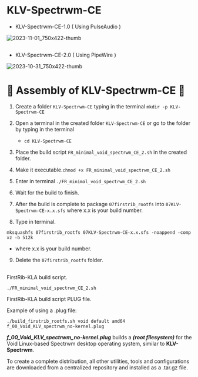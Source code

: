 # KLV-Spectrwm-CE

- KLV-Spectrwm-CE-1.0  ( Using PulseAudio )

![2023-11-01_750x422-thumb](https://github.com/sofijacom/KLV-Spectrwm-CE/assets/107557749/df55842b-549f-497f-a786-b03bbb1cb1ac)

##
- KLV-Spectrwm-CE-2.0 ( Using PipeWire )

![2023-10-31_750x422-thumb](https://github.com/sofijacom/KLV-Spectrwm-CE/assets/107557749/608696ec-86f9-4126-ac12-ae0443bdca43)


# 🌟 Assembly of KLV-Spectrwm-CE 🌟

1) Create a folder `KLV-Spectrwm-CE` typing in the terminal `mkdir -p KLV-Spectrwm-CE`

2) Open a terminal in the created folder `KLV-Spectrwm-CE` or go to the folder by typing in the terminal

   - `cd KLV-Spectrwm-CE`

3) Place the build script  `FR_minimal_void_spectrwm_CE_2.sh` in the created folder.
   
4) Make it executable.`chmod +x FR_minimal_void_spectrwm_CE_2.sh`

5) Enter in terminal `./FR_minimal_void_spectrwm_CE_2.sh`

6) Wait for the build to finish.

7) After the build is complete to package `07firstrib_rootfs` into `07KLV-Spectrwm-CE-x.x.sfs` where x.x is your build number.

8) Type in terminal.

```
mksquashfs 07firstrib_rootfs 07KLV-Spectrwm-CE-x.x.sfs -noappend -comp xz -b 512k
```
  - where x.x is your build number.

9) Delete the `07firstrib_rootfs` folder.

##

FirstRib-KLA build script. 

```
./FR_minimal_void_spectrwm_CE_2.sh
```
FirstRib-KLA build script PLUG file.

Example of using a .plug file:

```
./build_firstrib_rootfs.sh void default amd64 f_00_Void_KLV_spectrwm_no-kernel.plug
```

***f_00_Void_KLV_spectrwm_no-kernel.plug***  builds a  ***(root filesystem)***  for the Void Linux-based Spectrwm desktop operating system, similar to **KLV-Spectrwm**.

To create a complete distribution, all other utilities, tools and configurations are downloaded from a centralized repository and installed as a .tar.gz file.
